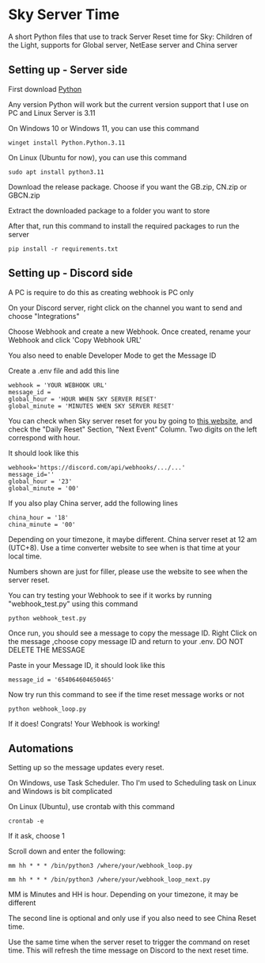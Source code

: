 # Sky Server Time
A short Python files that use to track Server Reset time for Sky: Children of the Light, supports for Global server, NetEase server and China server

## Setting up - Server side

First download [Python](https://www.python.org/downloads/)

Any version Python will work but the current version support that I use on PC and Linux Server is 3.11

On Windows 10 or Windows 11, you can use this command

```winget install Python.Python.3.11```

On Linux (Ubuntu for now), you can use this command

```sudo apt install python3.11```

Download the release package. Choose if you want the GB.zip, CN.zip or GBCN.zip

Extract the downloaded package to a folder you want to store

After that, run this command to install the required packages to run the server

```pip install -r requirements.txt```

## Setting up - Discord side
A PC is require to do this as creating webhook is PC only

On your Discord server, right click on the channel you want to send and choose "Integrations"

Choose Webhook and create a new Webhook. Once created, rename your Webhook and click 'Copy Webhook URL'

You also need to enable Developer Mode to get the Message ID

Create a .env file and add this line

```
webhook = 'YOUR WEBHOOK URL'
message_id =
global_hour = 'HOUR WHEN SKY SERVER RESET'
global_minute = 'MINUTES WHEN SKY SERVER RESET'
```

You can check when Sky server reset for you by going to [this website](https://sky-clock.netlify.app/), and check the "Daily Reset" Section, "Next Event" Column. Two digits on the left correspond with hour.

It should look like this

```
webhook='https://discord.com/api/webhooks/.../...'
message_id=''
global_hour = '23'
global_minute = '00'
```

If you also play China server, add the following lines

```
china_hour = '18'
china_minute = '00'
```

Depending on your timezone, it maybe different. China server reset at 12 am (UTC+8). Use a time converter website to see when is that time at your local time.

Numbers shown are just for filler, please use the website to see when the server reset.

You can try testing your Webhook to see if it works by running "webhook_test.py" using this command

```python webhook_test.py```

Once run, you should see a message to copy the message ID. Right Click on the message ,choose copy message ID and return to your .env. DO NOT DELETE THE MESSAGE

Paste in your Message ID, it should look like this

```message_id = '654064604650465'```

Now try run this command to see if the time reset message works or not

```python webhook_loop.py```

If it does! Congrats! Your Webhook is working!

## Automations
Setting up so the message updates every reset.

On Windows, use Task Scheduler. Tho I'm used to Scheduling task on Linux and Windows is bit complicated

On Linux (Ubuntu), use crontab with this command

```crontab -e```

If it ask, choose 1

Scroll down and enter the following:

```mm hh * * * /bin/python3 /where/your/webhook_loop.py```

```mm hh * * * /bin/python3 /where/your/webhook_loop_next.py```

MM is Minutes and HH is hour. Depending on your timezone, it may be different

The second line is optional and only use if you also need to see China Reset time.

Use the same time when the server reset to trigger the command on reset time. This will refresh the time message on Discord to the next reset time.
